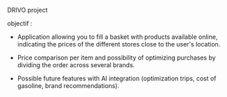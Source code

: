 DRIVO project 

objectif :

* Application allowing you to fill a basket with products
available online, indicating the prices of the different stores
close to the user's location.

* Price comparison per item and possibility of optimizing purchases by
dividing the order across several brands.

* Possible future features with AI integration (optimization
trips, cost of gasoline, brand recommendations).
